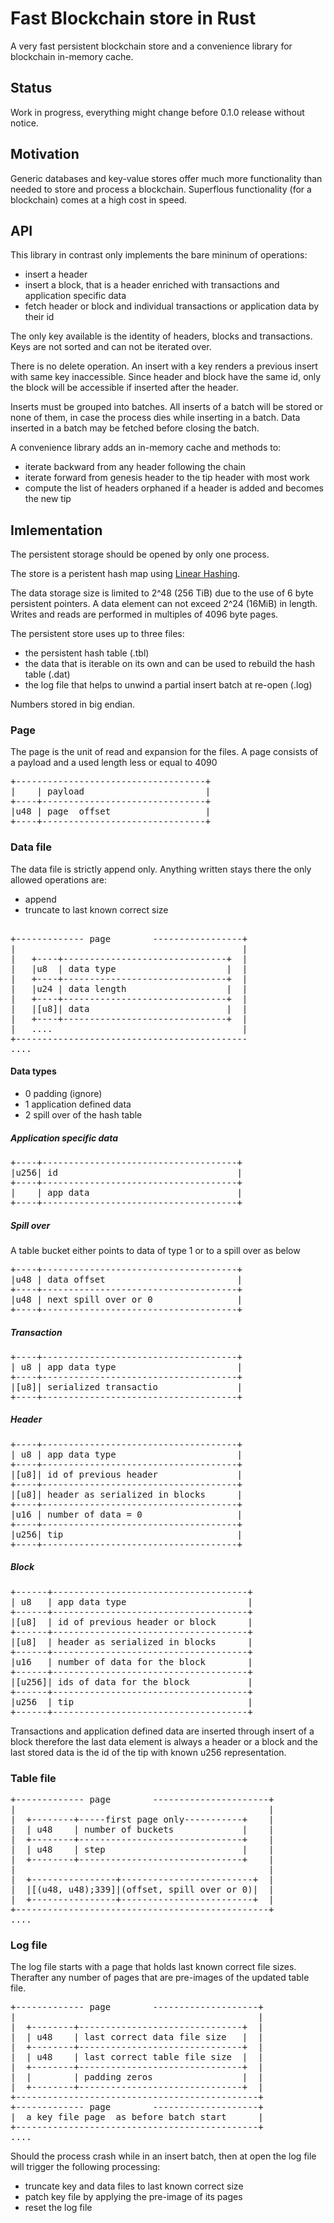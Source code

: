 # Fast Blockchain store in Rust
A very fast persistent blockchain store and a convenience library for blockchain in-memory cache.

## Status
Work in progress, everything might change before 0.1.0 release without notice.

## Motivation
Generic databases and key-value stores offer much more functionality 
than needed to store and process a blockchain. Superflous functionality (for a blockchain)
comes at a high cost in speed. 

## API
This library in contrast only implements the bare mininum of operations:

* insert a header
* insert a block, that is a header enriched with transactions and application specific data
* fetch header or block and individual transactions or application data by their id

The only key available is the identity of headers, blocks and transactions. 
Keys are not sorted and can not be iterated over. 

There is no delete operation. An insert with a key renders a previous insert with same key
inaccessible. Since header and block have the same id, only the block will be accessible 
if inserted after the header. 
 
Inserts must be grouped into batches. All inserts of a batch will be stored 
or none of them, in case the process dies while inserting in a batch.
Data inserted in a batch may be fetched before closing the batch.

A convenience library adds an in-memory cache and methods to:

* iterate backward from any header following the chain
* iterate forward from genesis header to the tip header with most work
* compute the list of headers orphaned if a header is added and becomes the new tip

## Imlementation
The persistent storage should be opened by only one process. 

The store is a peristent hash map using [Linear Hashing](https://en.wikipedia.org/wiki/Linear_hashing).

The data storage size is limited to 2^48 (256 TiB) due to the use of 6 byte persistent
pointers. A data element can not exceed 2^24 (16MiB) in length. 
Writes and reads are performed in multiples of 4096 byte pages.

The persistent store uses up to three files:
* the persistent hash table (.tbl)
* the data that is iterable on its own and can be used to rebuild the hash table (.dat)
* the log file that helps to unwind a partial insert batch at re-open (.log)

Numbers stored in big endian.

### Page

The page is the unit of read and expansion for the files. A page consists of
a payload and a used length less or equal to 4090 

<pre>
+------------------------------------+
|    | payload                       |
+----+-------------------------------+
|u48 | page  offset                  |
+----+-------------------------------+
</pre>

### Data file

The data file is strictly append only. Anything written stays there the only allowed operations are:
* append
* truncate to last known correct size

<pre>

+------------- page        -----------------+
|                                           |
|   +----+-------------------------------+  |
|   |u8  | data type                     |  |
|   +----+-------------------------------+  |
|   |u24 | data length                   |  |
|   +----+-------------------------------+  |
|   |[u8]| data                          |  |
|   +----+-------------------------------+  |
|   ....                                    |
+--------------------------------------------
....
</pre>

#### Data types

* 0 padding (ignore)
* 1 application defined data
* 2 spill over of the hash table

##### Application specific data
<pre>
+----+-------------------------------------+
|u256| id                                  |
+----+-------------------------------------+
|    | app data                            |
+----+-------------------------------------+
</pre>

##### Spill over
A table bucket either points to data of type 1 or to a spill over as below

<pre>
+----+-------------------------------------+
|u48 | data offset                         |
+----+-------------------------------------+
|u48 | next spill over or 0                |
+----+-------------------------------------+
</pre>

##### Transaction
<pre>
+----+-------------------------------------+
| u8 | app data type                       |
+----+-------------------------------------+
|[u8]| serialized transactio               |
+----+-------------------------------------+
</pre>

##### Header
<pre>
+----+-------------------------------------+
| u8 | app data type                       |
+----+-------------------------------------+
|[u8]| id of previous header               |
+----+-------------------------------------+
|[u8]| header as serialized in blocks      |
+----+-------------------------------------+
|u16 | number of data = 0                  |
+----+-------------------------------------+
|u256| tip                                 |
+----+-------------------------------------+
</pre>

##### Block
<pre>
+------+-------------------------------------+
| u8   | app data type                       |
+------+-------------------------------------+
|[u8]  | id of previous header or block      |
+------+-------------------------------------+
|[u8]  | header as serialized in blocks      |
+------+-------------------------------------+
|u16   | number of data for the block        |
+------+-------------------------------------+
|[u256]| ids of data for the block           |
+------+-------------------------------------+
|u256  | tip                                 |
+------+-------------------------------------+
</pre>

Transactions and application defined data are inserted through insert of a block
therefore the last data element is always a header or a block and the last stored data
is the id of the tip with known u256 representation.


### Table file

<pre>
+------------- page        ----------------------+
|                                                |
|  +--------+-----first page only-----------+    |
|  | u48    | number of buckets             |    |
|  +--------+-------------------------------+    |
|  | u48    | step                          |    |
|  +--------+-------------------------------+    |
|                                                |
|  +----------------+-------------------------+  |
|  |[(u48, u48);339]|(offset, spill over or 0)|  |
|  +----------------+-------------------------+  |                                           |
+------------------------------------------------+
....
</pre>

### Log file

The log file starts with a page that holds last known correct file sizes.
Therafter any number of pages that are pre-images of the updated table file.

<pre>
+------------- page        --------------------+
|                                              |
|  +--------+-------------------------------+  |
|  | u48    | last correct data file size   |  |
|  +--------+-------------------------------+  |
|  | u48    | last correct table file size  |  |
|  +--------+-------------------------------+  |
|  |        | padding zeros                 |  |
|  +--------+-------------------------------+  |
+----------------------------------------------+
+------------- page        --------------------+
|  a key file page  as before batch start      |
+----------------------------------------------+
....
</pre>


Should the process crash while in an insert batch, then at open the log file will
trigger the following processing:
* truncate key and data files to last known correct size
* patch key file by applying the pre-image of its pages
* reset the log file